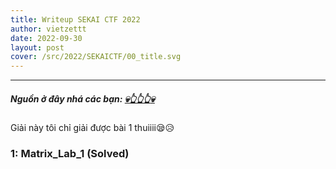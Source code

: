 ```yaml
---
title: Writeup SEKAI CTF 2022 
author: vietzettt
date: 2022-09-30 
layout: post
cover: /src/2022/SEKAICTF/00_title.svg
---
```


---

##### **Nguồn ở đây nhá các bạn:** [💀**👆👆👆**💀](https://github.com/vietzettt/vietzettt.github.io/tree/main/src/2022/SEKAICTF/)

Giải này tôi chỉ giải được bài 1 thuiiii😪😥

### 1: Matrix_Lab_1 (Solved)


